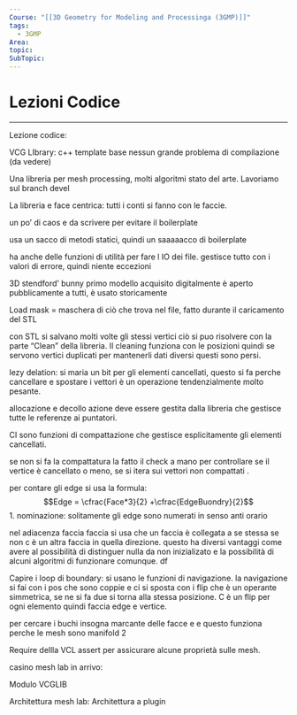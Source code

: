```yaml
---
Course: "[[3D Geometry for Modeling and Processinga (3GMP)]]"
tags:
  - 3GMP
Area: 
topic: 
SubTopic: 
---
```


# Lezioni Codice
---
Lezione codice: 


VCG LIbrary: c++ template base nessun grande problema di compilazione (da vedere)

Una libreria  per mesh processing, molti algoritmi stato del arte. 
Lavoriamo sul branch devel 


La libreria e face centrica: tutti i conti si fanno con le faccie. 

un po’ di caos e da scrivere per evitare il boilerplate 


usa un sacco di metodi statici, quindi un saaaaacco di boilerplate 


ha anche delle funzioni di utilità per fare l IO dei file.
gestisce tutto con i valori di errore, quindi niente eccezioni 


3D stendford’ bunny primo modello acquisito digitalmente è aperto pubblicamente a tutti, è usato storicamente 


Load mask = maschera di ciò che trova nel file, fatto durante il caricamento del STL

con STL si salvano molti volte gli stessi vertici ciò si puo risolvere con la parte “Clean” della libreria. Il cleaning funziona con le posizioni quindi se servono vertici duplicati per mantenerli dati diversi questi sono persi.

lezy delation: si maria un bit per gli elementi cancellati, questo si fa perche cancellare e spostare i vettori è un operazione tendenzialmente molto pesante. 


allocazione e decollo azione deve essere gestita dalla libreria che gestisce tutte le referenze ai puntatori.

CI sono funzioni di compattazione che gestisce esplicitamente gli elementi cancellati.

se non si fa la compattatura la fatto il check a mano per controllare se il vertice è cancellato o meno, se si itera sui vettori non compattati .

per contare gli edge si usa la formula:
$$Edge = \cfrac{Face*3}{2} +\cfrac{EdgeBuondry}{2}$$
1. 
nominazione:
solitamente gli edge sono numerati in senso anti orario 



nel adiacenza faccia faccia si usa che un faccia è collegata a se stessa se non c è un altra faccia in quella direzione. questo ha diversi vantaggi come avere al possibilità di distinguer nulla da non inizializato e la possibilità di alcuni algoritmi di funzionare comunque.
df


Capire i loop di boundary: 
si usano le funzioni di navigazione. 
la navigazione si fai con i pos che sono coppie e ci si sposta con i flip che è un operante simmetrica, se ne si fa due si torna alla stessa posizione. 
C è un flip per ogni elemento quindi faccia edge e vertice.

per cercare i buchi insogna marcante delle facce e e questo funziona perche le mesh sono manifold 2




Require dellla VCL assert per assicurare alcune proprietà sulle mesh.




casino mesh lab in arrivo:

Modulo VCGLIB


Architettura mesh lab:
Architettura a plugin


